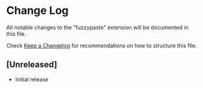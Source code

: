 # Change Log

All notable changes to the "fuzzypaste" extension will be documented in this file.

Check [Keep a Changelog](http://keepachangelog.com/) for recommendations on how to structure this file.

## [Unreleased]

- Initial release